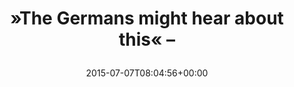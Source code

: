 ---
retweeted: false
source: <a href="http://twitter.com" rel="nofollow">Twitter Web Client</a>
entities:
  hashtags: []
  symbols: []
  user_mentions: []
  urls:
  - url: https://t.co/XJ0Vn28sgb
    expanded_url: https://youtu.be/3r61EcyegBM
    display_url: youtu.be/3r61EcyegBM
    indices:
    - '38'
    - '61'
display_text_range:
- '0'
- '61'
favorite_count: '0'
id_str: '618329840735924224'
truncated: false
retweet_count: '0'
id: '618329840735924224'
possibly_sensitive: false
created_at: Tue Jul 07 08:04:56 +0000 2015
favorited: false
full_text: "»The Germans might hear about this« –"
lang: en
quote_url: https://youtu.be/3r61EcyegBM
tags:
- pesos/twitter
date: '2015-07-07T08:04:56+00:00'
src: https://twitter.com/bascht/status/618329840735924224
original_url: https://twitter.com/bascht/status/618329840735924224
type: twitter_tweet
text: "»The Germans might hear about this« –"
title: "»The Germans might hear about this« –\n"

---